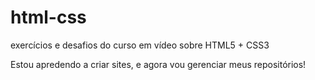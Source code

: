 # html-css
 exercícios e desafios do curso em vídeo sobre HTML5 + CSS3

 Estou apredendo a criar sites, e agora vou gerenciar meus repositórios!